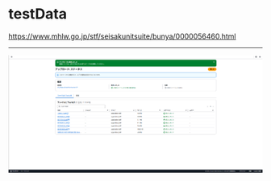 # testData

https://www.mhlw.go.jp/stf/seisakunitsuite/bunya/0000056460.html

---

![alt text](image-1.png)